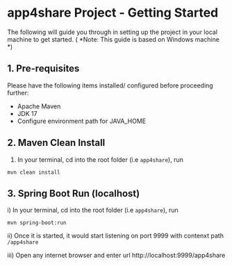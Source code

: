 # app4share Project - Getting Started

The following will guide you through in setting up the project in your local machine to get started.  ( *Note: This guide is based on Windows machine *)

## 1. Pre-requisites 

Please have the following items installed/ configured before proceeding further:

* Apache Maven
* JDK 17
* Configure environment path for JAVA_HOME

## 2. Maven Clean Install

1) In your terminal, cd into the root folder (i.e `app4share`), run 
```
mvn clean install
```

## 3. Spring Boot Run (localhost)

i) In your terminal, cd into the root folder (i.e `app4share`), run 
```
mvn spring-boot:run
```

ii) Once it is started, it would start listening on port 9999 with contenxt path `/app4share`

iii) Open any internet browser and enter url http://localhost:9999/app4share